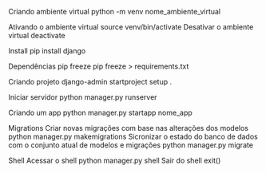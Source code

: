 Criando ambiente virtual
python -m venv nome_ambiente_virtual

Ativando o ambiente virtual
source venv/bin/activate
Desativar o ambiente virtual
deactivate

Install
pip install django

Dependências
pip freeze
pip freeze > requirements.txt

Criando projeto
django-admin startproject setup .

Iniciar servidor
python manager.py runserver

Criando um app
python manager.py startapp nome_app

Migrations
Criar novas migrações com base nas alterações dos modelos
python manager.py makemigrations
Sicronizar o estado do banco de dados com o conjunto atual de modelos e migrações
python manager.py migrate

Shell
Acessar o shell
python manager.py shell
Sair do shell
exit()
